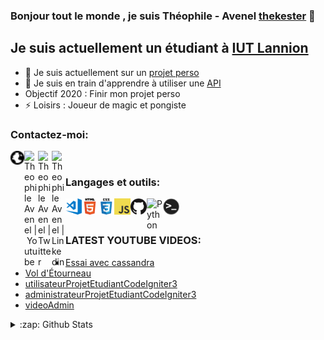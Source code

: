 ### Bonjour tout le monde , je suis Théophile - Avenel [thekester][site web] :wave:

## Je suis actuellement un étudiant à [IUT Lannion][universite]
- 🔭 Je suis actuellement sur un [projet perso][projetActuel]
- 🌱 Je suis en train d'apprendre à utiliser une [API][scryfall]
- Objectif 2020 : Finir mon projet perso
- ⚡ Loisirs : Joueur de magic et pongiste

### Contactez-moi:


[<img align="left" alt="tavenel.netlify.app" width="22px" src="https://raw.githubusercontent.com/iconic/open-iconic/master/svg/globe.svg" /> ][site web]

[<img  align="left" alt="Theophile Avenel | Youtube" width="22px" src="https://upload.wikimedia.org/wikipedia/commons/0/09/YouTube_full-color_icon_%282017%29.svg" /> ][youtube]

[<img  align="left" alt="Theophile Avenel | Twitter" width="22px" src="https://img.icons8.com/fluent/100/000000/twitter.png" /> ][twitter]

[<img  align="left" alt="Theophile Avenel | Linkedin" width="22px" src="https://img.icons8.com/office/30/000000/linkedin.png" /> ][linkedin]

<br />

### Langages et outils:

<img  align="left" alt="Visual Studio Code" width="26px" src="https://raw.githubusercontent.com/github/explore/80688e429a7d4ef2fca1e82350fe8e3517d3494d/topics/visual-studio-code/visual-studio-code.png" /> 

<img  align="left" alt="HTML5" width="26px" src="https://raw.githubusercontent.com/github/explore/80688e429a7d4ef2fca1e82350fe8e3517d3494d/topics/html/html.png" /> 

<img  align="left" alt="CSS3" width="26px" src="https://raw.githubusercontent.com/github/explore/80688e429a7d4ef2fca1e82350fe8e3517d3494d/topics/css/css.png" /> 

<img  align="left" alt="JS" width="26px" src="https://raw.githubusercontent.com/github/explore/80688e429a7d4ef2fca1e82350fe8e3517d3494d/topics/javascript/javascript.png" /> 

<img  align="left" alt="Github" width="26px" src="https://raw.githubusercontent.com/github/explore/78df643247d429f6cc873026c0622819ad797942/topics/github/github.png" /> 

<img align="left" alt="Python" width="26px" src="https://cdn.jsdelivr.net/npm/simple-icons@v3/icons/python.svg" />

<img  align="left" alt="Shell" width="26px" src="https://raw.githubusercontent.com/github/explore/80688e429a7d4ef2fca1e82350fe8e3517d3494d/topics/terminal/terminal.png" /> 


<br />
<br />


### LATEST YOUTUBE VIDEOS:
<!-- YOUTUBE:START -->
- [Essai avec cassandra](https://www.youtube.com/watch?v=JotwjHHO9y0)
- [Vol d'Étourneau](https://www.youtube.com/watch?v=7CbI7KYhJdk)
- [utilisateurProjetEtudiantCodeIgniter3](https://www.youtube.com/watch?v=2WVRP3_Cjp0)
- [administrateurProjetEtudiantCodeIgniter3](https://www.youtube.com/watch?v=8p0mxJz2PtY)
- [videoAdmin](https://www.youtube.com/watch?v=yL5FzWaAMAU)
<!-- YOUTUBE:END -->


<details>
    <summary>:zap: Github Stats </summary>

   <img align="left" alt="thekester'Github Stats" src="https://github-readme-stats2.thekester.vercel.app/api?username=thekester&show_icons=true&hide_border=true" />

</details>

[site web]: https://tavenel.netlify.app
[universite]: http://www.iut-lannion.fr/
[projetActuel]: https://github.com/thekester/traitementCarteMagic
[scryfall]: https://scryfall.com/docs/api
[youtube]: https://www.youtube.com/channel/UCUzyyjeZdNp0TTtFn2dRVtQ?
[twitter]: https://twitter.com/AvenelTheophile
[linkedin]: https://www.linkedin.com/in/theophile-avenel-42974a194

